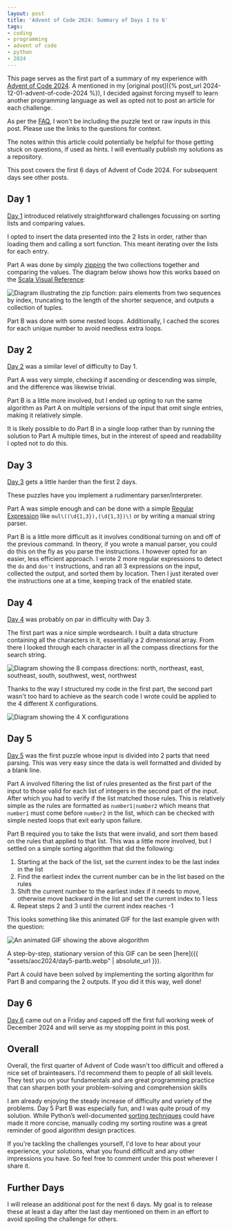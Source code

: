 ```yaml
---
layout: post
title: 'Advent of Code 2024: Summary of Days 1 to 6'
tags:
- coding
- programming
- advent of code
- python
- 2024
---
```


This page serves as the first part of a summary of my experience with [Advent
of Code 2024](https://adventofcode.com/). A mentioned in my [original post]({%
post_url 2024-12-01-advent-of-code-2024 %}), I decided against forcing myself
to learn another programming language as well as opted not to post an article
for each challenge.

As per the [FAQ](https://adventofcode.com/2024/about), I won't be including the
puzzle text or raw inputs in this post. Please use the links to the questions
for context.

The notes within this article could potentially be helpful for those getting
stuck on questions, if used as hints. I will eventually publish my solutions as
a repository.

This post covers the first 6 days of Advent of Code 2024. For subsequent days
see other posts.

## Day 1

[Day 1](https://adventofcode.com/2024/day/1) introduced relatively
straightforward challenges focussing on sorting lists and comparing values.

I opted to insert the data presented into the 2 lists in order, rather than
loading them and calling a sort function. This meant iterating over the lists
for each entry.

Part A was done by simply
[zipping](https://docs.python.org/3/library/functions.html#zip) the two
collections together and comparing the values. The diagram below shows how this
works based on the [Scala Visual
Reference](https://superruzafa.github.io/visual-scala-reference/zip/):

<img
  title='Visualisation of Zipping 2 collections'
  alt='Diagram illustrating the zip function: pairs elements from two sequences
  by index, truncating to the length of the shorter sequence, and outputs a
  collection of tuples.'
  src='{{ "assets/aoc2024/zip.webp" | absolute_url }}'
  class='blog-image'
/>

Part B was done with some nested loops. Additionally, I cached the scores for
each unique number to avoid needless extra loops.

## Day 2

[Day 2](https://adventofcode.com/2024/day/2) was a similar level of difficulty
to Day 1.

Part A was very simple,
checking if ascending or descending was simple, and the difference was likewise
trivial.

Part B is a little more involved, but I ended up opting to run the same
algorithm as Part A on multiple versions of the input that omit single entries,
making it relatively simple.

It is likely possible to do Part B in a single loop rather than by running the
solution to Part A multiple times, but in the interest of speed and readability
I opted not to do this.

## Day 3

[Day 3](https://adventofcode.com/2024/day/3) gets a little harder than the
first 2 days.

These puzzles have you implement a rudimentary parser/interpreter.

Part A was simple enough and can be done with a simple [Regular
Expression](https://en.wikipedia.org/wiki/Regular_expression) like
`mul\((\d{1,3}),(\d{1,3})\)` or by writing a manual string parser.

Part B is a little more difficult as it involves conditional turning on and off
of the previous command. In theory, if you wrote a manual parser, you could do
this on the fly as you parse the instructions. I however opted for an easier,
less efficient approach. I wrote 2 more regular expressions to detect the `do`
and `don't` instructions, and ran all 3 expressions on the input, collected the
output, and sorted them by location. Then I just iterated over the instructions
one at a time, keeping track of the enabled state.

## Day 4

[Day 4](https://adventofcode.com/2024/day/4) was probably on par in difficulty
with Day 3.

The first part was a nice simple wordsearch. I built a data structure
containing all the characters in it, essentially a 2 dimensional array. From
there I looked through each character in all the compass directions for the
search string.

<img
  title='There are 8 compass directions'
  alt='Diagram showing the 8 compass directions: north, northeast, east,
  southeast, south, southwest, west, northwest'
  src='{{ "assets/aoc2024/compass-directions.webp" | absolute_url }}'
  class='blog-image'
/>

Thanks to the way I structured my code in the first part, the second part
wasn't too hard to achieve as the search code I wrote could be applied to the 4
different X configurations.

<img
  title='There are only 4 possible X configurations'
  alt='Diagram showing the 4 X configurations'
  src='{{ "assets/aoc2024/4-x-configurations.webp" | absolute_url }}'
  class='blog-image'
/>

## Day 5

[Day 5](https://adventofcode.com/2024/day/5) was the first puzzle whose input
is divided into 2 parts that need parsing. This was very easy since the data is
well formatted and divided by a blank line.

Part A involved filtering the list of rules presented as the first part of the
input to those valid for each list of integers in the second part of the input.
After which you had to verify if the list matched those rules. This is
relatively simple as the rules are formatted as `number1|number2` which means
that `number1` must come before `number2` in the list, which can be checked
with simple nested loops that exit early upon failure.

Part B required you to take the lists that were invalid, and sort them based
on the rules that applied to that list. This was a little more involved, but I
settled on a simple sorting algorithm that did the following:

1. Starting at the back of the list, set the current index to be the last index
   in the list
2. Find the earliest index the current number can be in the list based on the
   rules
3. Shift the current number to the earliest index if it needs to move,
   otherwise move backward in the list and set the current index to 1 less
4. Repeat steps 2 and 3 until the current index reaches -1

This looks something like this animated GIF for the last example given with the
question:

<img
  title='Blue denotes the item being checked, green shows positions that are
  valid, and red shows the items being compared to.'
  alt='An animated GIF showing the above alogorithm'
  src='{{ "assets/aoc2024/day5-partb.gif" | absolute_url }}'
  class='blog-image'
/>

A step-by-step, stationary version of this GIF can be seen
[here]({{ "assets/aoc2024/day5-partb.webp" | absolute_url }}).

Part A could have been solved by implementing the sorting algorithm for Part B
and comparing the 2 outputs. If you did it this way, well done!

## Day 6

[Day 6](https://adventofcode.com/2024/day/6) came out on a Friday and capped
off the first full working week of December 2024 and will serve as my stopping
point in this post.

## Overall

Overall, the first quarter of Advent of Code wasn't too difficult and offered a
nice set of brainteasers. I'd recommend them to people of all skill levels.
They test you on your fundamentals and are great programming practice that can
sharpen both your problem-solving and comprehension skills

I am already enjoying the steady increase of difficulty and variety of the
problems. Day 5 Part B was especially fun, and I was quite proud of my
solution. While Python’s well-documented [sorting
techniques](https://docs.python.org/3/howto/sorting.html) could have made it
more concise, manually coding my sorting routine was a great reminder of good
algorithm design practices.

If you're tackling the challenges yourself, I'd love to hear about your
experience, your solutions, what you found difficult and any other impressions
you have. So feel free to comment under this post wherever I share it.

## Further Days

I will release an additional post for the next 6 days. My goal is to release
these at least a day after the last day mentioned on them in an effort to avoid
spoiling the challenge for others.

